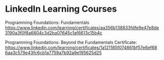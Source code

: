 # LinkedIn Learning Courses

Programming Foundations: Fundamentals
https://www.linkedin.com/learning/certificates/aa356b138833fdfe9e47e8de3190a3f0f8a6804c3d2ba07645c1af6613c15b4c

Programming Foundations: Beyond the Fundamentals Certificate:
https://www.linkedin.com/learning/certificates/1a121185f074861bf57e6ef686aa3c579e43fc6cb1a7759a7b92a9e195625d25
